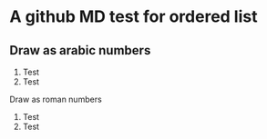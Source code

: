 A github MD test for ordered list
===============


## Draw as arabic numbers
  1. Test
  2. Test

Draw as roman numbers
  1. Test
  2. Test
